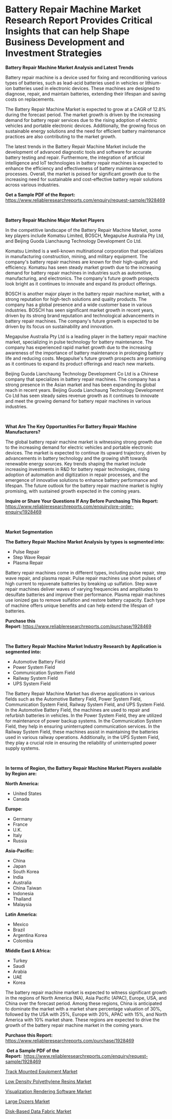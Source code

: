 <p><h1>Battery Repair Machine Market Research Report Provides Critical Insights that can help Shape Business Development and Investment Strategies</h1></p><p><strong>Battery Repair Machine Market Analysis and Latest Trends</strong></p>
<p><p>Battery repair machine is a device used for fixing and reconditioning various types of batteries, such as lead-acid batteries used in vehicles or lithium-ion batteries used in electronic devices. These machines are designed to diagnose, repair, and maintain batteries, extending their lifespan and saving costs on replacements.</p><p>The Battery Repair Machine Market is expected to grow at a CAGR of 12.8% during the forecast period. The market growth is driven by the increasing demand for battery repair services due to the rising adoption of electric vehicles and portable electronic devices. Additionally, the growing focus on sustainable energy solutions and the need for efficient battery maintenance practices are also contributing to the market growth.</p><p>The latest trends in the Battery Repair Machine Market include the development of advanced diagnostic tools and software for accurate battery testing and repair. Furthermore, the integration of artificial intelligence and IoT technologies in battery repair machines is expected to enhance the efficiency and effectiveness of battery maintenance processes. Overall, the market is poised for significant growth due to the increasing need for sustainable and cost-effective battery repair solutions across various industries.</p></p>
<p><strong>Get a Sample PDF of the Report:&nbsp;</strong> <a href="https://www.reliableresearchreports.com/enquiry/request-sample/1928469">https://www.reliableresearchreports.com/enquiry/request-sample/1928469</a></p>
<p>&nbsp;</p>
<p><strong>Battery Repair Machine Major Market Players</strong></p>
<p><p>In the competitive landscape of the Battery Repair Machine Market, some key players include Komatsu Limited, BOSCH, Megapulse Australia Pty Ltd, and Beijing Guoda Lianchaung Technology Development Co Ltd.</p><p>Komatsu Limited is a well-known multinational corporation that specializes in manufacturing construction, mining, and military equipment. The company's battery repair machines are known for their high-quality and efficiency. Komatsu has seen steady market growth due to the increasing demand for battery repair machines in industries such as automotive, manufacturing, and electronics. The company's future growth prospects look bright as it continues to innovate and expand its product offerings.</p><p>BOSCH is another major player in the battery repair machine market, with a strong reputation for high-tech solutions and quality products. The company has a global presence and a wide customer base in various industries. BOSCH has seen significant market growth in recent years, driven by its strong brand reputation and technological advancements in battery repair machines. The company's future growth is expected to be driven by its focus on sustainability and innovation.</p><p>Megapulse Australia Pty Ltd is a leading player in the battery repair machine market, specializing in pulse technology for battery maintenance. The company has experienced rapid market growth due to the increasing awareness of the importance of battery maintenance in prolonging battery life and reducing costs. Megapulse's future growth prospects are promising as it continues to expand its product offerings and reach new markets.</p><p>Beijing Guoda Lianchaung Technology Development Co Ltd is a Chinese company that specializes in battery repair machines. The company has a strong presence in the Asian market and has been expanding its global reach in recent years. Beijing Guoda Lianchaung Technology Development Co Ltd has seen steady sales revenue growth as it continues to innovate and meet the growing demand for battery repair machines in various industries.</p></p>
<p>&nbsp;</p>
<p><strong>What Are The Key Opportunities For Battery Repair Machine Manufacturers?</strong></p>
<p><p>The global battery repair machine market is witnessing strong growth due to the increasing demand for electric vehicles and portable electronic devices. The market is expected to continue its upward trajectory, driven by advancements in battery technology and the growing shift towards renewable energy sources. Key trends shaping the market include increasing investments in R&D for battery repair technologies, rising adoption of automation and digitization in repair processes, and the emergence of innovative solutions to enhance battery performance and lifespan. The future outlook for the battery repair machine market is highly promising, with sustained growth expected in the coming years.</p></p>
<p><strong>Inquire or Share Your Questions If Any Before Purchasing This Report:</strong> <a href="https://www.reliableresearchreports.com/enquiry/pre-order-enquiry/1928469">https://www.reliableresearchreports.com/enquiry/pre-order-enquiry/1928469</a></p>
<p>&nbsp;</p>
<p><strong>Market Segmentation</strong></p>
<p><strong>The Battery Repair Machine Market Analysis by types is segmented into:</strong></p>
<p><ul><li>Pulse Repair</li><li>Step Wave Repair</li><li>Plasma Repair</li></ul></p>
<p><p>Battery repair machines come in different types, including pulse repair, step wave repair, and plasma repair. Pulse repair machines use short pulses of high current to rejuvenate batteries by breaking up sulfation. Step wave repair machines deliver waves of varying frequencies and amplitudes to desulfate batteries and improve their performance. Plasma repair machines use ionized gas to remove sulfation and restore battery capacity. Each type of machine offers unique benefits and can help extend the lifespan of batteries.</p></p>
<p><strong>Purchase this Report:&nbsp;</strong><a href="https://www.reliableresearchreports.com/purchase/1928469">https://www.reliableresearchreports.com/purchase/1928469</a></p>
<p>&nbsp;</p>
<p><strong>The Battery Repair Machine Market Industry Research by Application is segmented into:</strong></p>
<p><ul><li>Automotive Battery Field</li><li>Power System Field</li><li>Communication System Field</li><li>Railway System Field</li><li>UPS System Field</li></ul></p>
<p><p>The Battery Repair Machine Market has diverse applications in various fields such as the Automotive Battery Field, Power System Field, Communication System Field, Railway System Field, and UPS System Field. In the Automotive Battery Field, the machines are used to repair and refurbish batteries in vehicles. In the Power System Field, they are utilized for maintenance of power backup systems. In the Communication System Field, they help in ensuring uninterrupted communication services. In the Railway System Field, these machines assist in maintaining the batteries used in various railway operations. Additionally, in the UPS System Field, they play a crucial role in ensuring the reliability of uninterrupted power supply systems.</p></p>
<p>&nbsp;</p>
<p><strong>In terms of Region, the Battery Repair Machine Market Players available by Region are:</strong></p>
<p>
    <p> <strong> North America: </strong>
        <ul>
            <li>United States</li>
            <li>Canada</li>
        </ul>
        </p> 
    <p> <strong> Europe: </strong>
        <ul>
            <li>Germany</li>
            <li>France</li>
            <li>U.K.</li>
            <li>Italy</li>
            <li>Russia</li>
        </ul>
        </p> 
    <p> <strong> Asia-Pacific: </strong>
        <ul>
            <li>China</li>
            <li>Japan</li>
            <li>South Korea</li>
            <li>India</li>
            <li>Australia</li>
            <li>China Taiwan</li>
            <li>Indonesia</li>
            <li>Thailand</li>
            <li>Malaysia</li>
        </ul>
        </p> 
    <p> <strong> Latin America: </strong>
        <ul>
            <li>Mexico</li>
            <li>Brazil</li>
            <li>Argentina Korea</li>
            <li>Colombia</li>
        </ul>
        </p> 
    <p> <strong> Middle East & Africa: </strong>
        <ul>
            <li>Turkey</li>
            <li>Saudi</li>
            <li>Arabia</li>
            <li>UAE</li>
            <li>Korea</li>
        </ul>
    </p>
    </p>
<p><p>The battery repair machine market is expected to witness significant growth in the regions of North America (NA), Asia Pacific (APAC), Europe, USA, and China over the forecast period. Among these regions, China is anticipated to dominate the market with a market share percentage valuation of 30%, followed by the USA with 25%, Europe with 20%, APAC with 15%, and North America with 10% market share. These regions are expected to drive the growth of the battery repair machine market in the coming years.</p></p>
<p><strong>Purchase this Report: </strong><a href="https://www.reliableresearchreports.com/purchase/1928469">https://www.reliableresearchreports.com/purchase/1928469</a></p>
<p>&nbsp;<strong>Get a Sample PDF of the Report:&nbsp;&nbsp;</strong><a href="https://www.reliableresearchreports.com/enquiry/request-sample/1928469">https://www.reliableresearchreports.com/enquiry/request-sample/1928469</a></p>
<p><strong></strong></p>
<p><p><a href="https://github.com/jerrycopelandthomaswsqd8q/Market-Research-Report-List-1/blob/main/track-mounted-equipment-market.md">Track Mounted Equipment Market</a></p><p><a href="https://issuu.com/reportprime-2/docs/low-density-polyethylene-resins-market-size-2030.p">Low Density Polyethylene Resins Market</a></p><p><a href="https://zircon-bluebell-299.notion.site/Insights-into-Visualization-Rendering-Software-Market-Size-Analysing-Market-Share-Trends-and-Grow-8a10855401ba450e84f67c2189397e1b">Visualization Rendering Software Market</a></p><p><a href="https://github.com/brenzgnarento/Market-Research-Report-List-1/blob/main/large-dozers-market.md">Large Dozers Market</a></p><p><a href="https://fearless-okapi-6c8.notion.site/Disk-Based-Data-Fabric-Market-Size-Evaluating-its-Market-Trends-Growth-and-Projections-2024-203-ca19963b42234db98c7cfdfd0c4c8acf">Disk-Based Data Fabric Market</a></p></p>